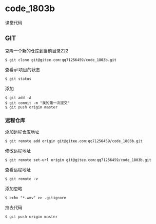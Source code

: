 # code_1803b
课堂代码


## GIT

克隆一个新的仓库到当前目录222

```
$ git clone git@gitee.com:qq71256459/code_1803b.git
```

查看git项目的状态
```
$ git status
```

添加
```
$ git add -A
$ git commit -m "我的第一次提交"
$ git push origin master
```

### 远程仓库
添加远程仓库地址
```
$ git remote add origin git@gitee.com:qq71256459/code_1803b.git
```

修改远程地址
```
$ git remote set-url origin git@gitee.com:qq71256459/code_1803b.git
```

查看远程地址
```
$ git remote -v
```

添加忽略
```
$ echo "*.wmv" >> .gitignore
```

拉去代码
```
$ git push origin master
```